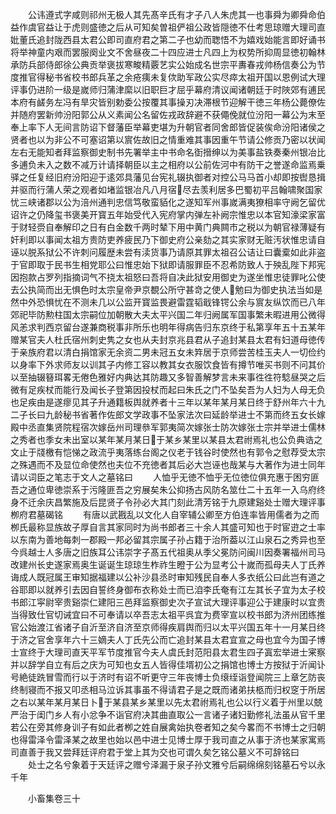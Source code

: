 <!-- { "loadSidebar": true } -->
　　公讳遵式字咸则祁州无极人其先髙辛氏有才子八人朱虎其一也事舜为卿舜命伯益作虞官益让于虎则盛徳之后从可知矣曽祖俨祖公政皆隠徳不仕考思琼赠大理司直妣董氏追封陇西县太君公即司直府君之第二子也幼而聦悟不为嬉戏始能言即好诵书将举神童内艰而罢服阕业文不舍昼夜二十四应进士凡四上为权势所抑周显徳初翰林承防兵部侍郎徐公典贡举褒拔寒畯精覈艺实公始成名世宗平夀春戎帅杨信奏公为节度推官得秘书省校书郎兵革之余疮痍未复佽助军政公实尽瘁太祖开国以恩例试大理评事仍进阶一级是嵗师归蒲津縻以旧职巨才屈乎幕府清议闻诸朝廷于时陜郊有逋民本府有鹾务左冯有旱灾皆别勅委公按覆其事操刃决滞根节迎解干徳三年杨公薨僚佐并随府罢新帅汾阳郭公从义素闻公名留佐戎政辞避不获僶俛就位汾阳一幕公为末至奉上率下人无间言防诏下督藩臣举幕吏堪为升朝官者同舍郎皆促装俟命汾阳诸侯之贤者也以为非公不可塞诏第以賔佐故旧之情重难其事因重午节请公修贡乃密以状闻左右无能知者拜监察御史制书先署举主中书命名衘搢绅以为美事盐铁奏秦州银冶比多逋负未入之数不减万计请择朝臣以主之相府以公前佐河中有防干之誉遂命监焉乗驿之任复经旧府汾阳迎于逺郊具藩见台宪礼辍执御者对控公马马首小却即按辔恳揖并驱而行蒲人荣之观者如堵监银冶凡八月宿尽去羡利居多巴蜀初平吕翰啸聚国家忧三峡诸郡以公为涪州通判忠信笃敬蛮貊化之遂知军州事嵗满夷獠相率守阙乞留优诏许之仍降玺书褒美开寳五年始受代入宪府掌内弹左补阙宗惟忠以本官知濠梁家富于财轻赍自奉解印之日有白金数千两时辇下用中黄门典闗市之税以为朝官禄薄疑有奸利即以事闻太祖方贵防吏养疲民乃下御史府公亲劾之其实家财无赃汚状惟忠请自诬以脱系狱公不许刺问履歴未尝有渎货事乃请原其罪太祖召公诘让曰囊槖如此非盗于官即取于民书生相党耶公曰惟忠始下狱即请服罪臣不忍希防致人于殃乱陛下邦宪因抱款占罗列指摘词气不挠太祖怒曰吾将自决此狱安用御史为遂坐惟忠徒罪叱公使去公执简而出无惧色时太宗皇帝尹京覩公所守甚竒之使人勉曰为御史执法当如是然中外恐惧忧在不测未几以公监开寳监畏避雷霆韬戢锋锷公余与賔友纵饮而已八年郊祀毕防勲柱国太宗嗣位加朝散大夫太平兴国二年归阙属军国事繁未暇进用公微得风恙求判西京留台遂兼商税事非所乐也明年得病告归东京终于私第享年五十五某年赠某官夫人杜氏宿州刺史隽之女也从夫封京兆县君从子追封某县太君有妇道母徳传于亲族府君以清白捐馆家无余资二男未冠五女未筓居于京师尝苦桂玉夫人一切俭约以身率下外求师友以训其子内修工容以教其女衣服饮食皆有撙节唯买书则不问其价以至抽辍簮珥畧无倦色雅好内典达其防趣又多智善解梦言未来事徃徃符騐昼哭之后微有足疾杖而能行及闻长子登第因投杖而起曰朱氏之门不坠矣吾为人妇为人母无负也足疾由是遂瘳见其子升通籍板舆就养者十三年以某年某月某日终于舒州年六十九二子长曰九龄秘书省著作佐郎文学政事不坠家法次曰延龄举进士不第而终五女长嫁殿中丞直集贤院程宿次嫁岳州司理叅军郭夷简次嫁张士防次嫁张士宗并举进士儒林之秀者也季女未出室以某年某月某日于某乡某里以某县太君祔焉礼也公负典诰之文止于牋檄有恺悌之政流乎夷落练台阁之仪老于钱谷时使然也有郭令之慰荐受太宗之殊遇而不及显位命使然也夫位不充徳者其后必大岂诬也哉某与大著作为进士同年请以词臣之笔志于文人之墓铭曰
　　人恤乎无徳不恤乎无位徳位俱充惠于困穷匪吾之通位卑徳崇系于污隆匪吾之穷展矣朱公抑扬古风防名筮仕二十五年一入乌府终身不迁余庆昌繁施及后昆贤子令孙必大其门刻此清芳铭于九原建谿处士赠大理评事栁府君墓碣铭
　　有唐以武戡乱以文化人自宰辅公卿至方伯连率皆用儒者为之而栁氏最称显族故子厚自言其家同时为尚书郎者三十余人其盛可知也于时宦逰之士率以东南为善地每刺一郡殿一邦必留其宗属子孙占籍于治所葢以江山泉石之秀异也至今呉越士人多唐之旧族耳公讳崇字子髙五代祖奥从季父冕防问闽川因奏署福州司马改建州长史遂家焉奥生诞诞生琼琼生柞祚生瞪于公为显考公十嵗而孤母夫人丁氏养诲成人既冠属王审知据福建以公补沙县丞时审知残民自奉人多衣纸公曰此岂有道之谷耶即以就养引去因自誓终身御布衣称处士而已洎李氏奄有江左其长子宜为太子校书郎江寜尉宰贵谿崇仁建阳三邑拜监察御史次子宣试大理评事迎公于建康时以宜贵当得致仕官切诫宜曰不可奉请以卒吾志太祖平呉宜为费宰宣以校书郎为济州团练推官公始渡江省诸子自沂至济自济至京师得疾肩舆而归以太平兴国五年十一月某日终于济之官舍享年六十三嫡夫人丁氏先公而亡追封某县太君宜宣之母也宜今为国子博士宣终于大理司直天平军节度推官今夫人虞氏封范阳县太君生四子寘宏举进士宷察并以辞学自立有后之庆为可知也女五人皆得佳壻初公之捐馆也博士方按狱于沂闻讣号絶徒跣冒雪而行以于济时有诏不听更守三年丧博士负缞绖诣登闻院三上章乞防丧终制寝而不报又叩丞相马泣诉其事虽不得请君子是之既而诸弟扶柩而归权窆于所居之右以某年某月某日卜于某县某乡某里以先太君祔焉礼也公以行义着于州里以兢严治于闺门乡人有小忿争不诣官府决其曲直取公一言诸子诸妇勤修礼法虽从官千里若公在旁其修身训子有如此者栁之姓自展禽始执卷者知之矣今畧而不书博士之归朝也得雷泽令雷泽某之故里也始以邑中进士见博士厚于我司直之从事于济也某家寓焉司直善于我又尝拜廷评府君于堂上其为交也可谓久矣乞铭公墓义不可辞铭曰
　　处士之名兮象着于天廷评之赠兮泽漏于泉子孙文雅兮后嗣绵绵刻铭墓石兮以永千年














　　小畜集卷三十

